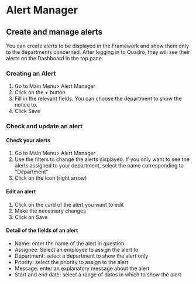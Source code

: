 # Alert Manager

## Create and manage alerts

You can create alerts to be displayed in the Framework and show them only to the departments concerned. After logging in to Quadro, they will see their alerts on the Dashboard in the top pane.

### Creating an Alert

1. Go to Main Menu> Alert Manager
2. Click on the + button
3. Fill in the relevant fields. You can choose the department to show the notice to.
4. Click Save

### Check and update an alert

#### Check your alerts

1. Go to Main Menu> Alert Manager
2. Use the filters to change the alerts displayed. If you only want to see the alerts assigned to your department, select the name corresponding to "Department"
3. Click on the icon (right arrow)

#### Edit an alert

1. Click on the card of the alert you want to edit
2. Make the necessary changes
3. Click on Save

#### Detail of the fields of an alert

- Name: enter the name of the alert in question
- Assignee: Select an employee to assign the alert to
- Department: select a department to show the alert only
- Priority: select the priority to assign to the alert
- Message: enter an explanatory message about the alert
- Start and end date: select a range of dates in which to show the alert